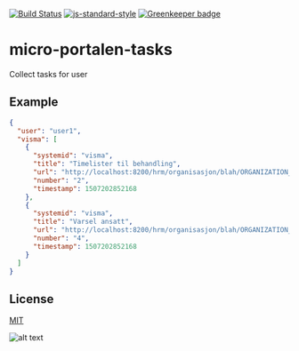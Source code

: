 [![Build Status](https://travis-ci.org/telemark/micro-portalen-tasks.svg?branch=master)](https://travis-ci.org/telemark/micro-portalen-tasks)
[![js-standard-style](https://img.shields.io/badge/code%20style-standard-brightgreen.svg?style=flat)](https://github.com/feross/standard)
[![Greenkeeper badge](https://badges.greenkeeper.io/telemark/micro-portalen-roles.svg)](https://greenkeeper.io/)

# micro-portalen-tasks

Collect tasks for user

## Example
```json
{
  "user": "user1",
  "visma": [
    {
      "systemid": "visma",
      "title": "Timelister til behandling",
      "url": "http://localhost:8200/hrm/organisasjon/blah/ORGANIZATION_TASKS_NODE/TIMESHEET",
      "number": "2",
      "timestamp": 1507202852168
    },
    {
      "systemid": "visma",
      "title": "Varsel ansatt",
      "url": "http://localhost:8200/hrm/organisasjon/blah/ORGANIZATION_TASKS_NODE/ALERT",
      "number": "4",
      "timestamp": 1507202852168
    }
  ]
}
```

## License

[MIT](LICENSE)

![alt text](https://robots.kebabstudios.party/micro-portalen-tasks.png "Robohash image of micro-portalen-tasks")
